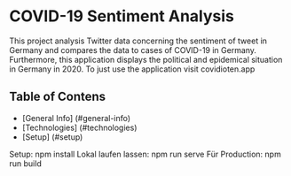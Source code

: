 # COVID-19 Sentiment Analysis

This project analysis Twitter data concerning the sentiment of tweet in Germany and compares the data to cases of COVID-19 in Germany. Furthermore, this application displays the political and epidemical situation in Germany in 2020. To just use the application visit covidioten.app

## Table of Contens
* [General Info] (#general-info)
* [Technologies] (#technologies)
* [Setup] (#setup)


Setup: npm install
Lokal laufen lassen: npm run serve
Für Production: npm run build
